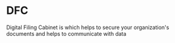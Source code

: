 # DFC
Digital Filing Cabinet is which helps to secure your organization's documents and helps to communicate with data
